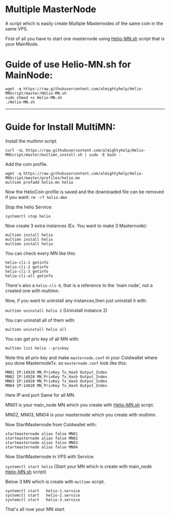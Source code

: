 # Multiple MasterNode

A script which is easily create Multiple Masternodes of the same coin in the same VPS.

First of all you have to start one masternode using <a href="https://github.com/almightyhelp/Helio-MNScript/blob/master/Helio-MN.sh">Helio-MN.sh</a> script that is your MainNode.

# Guide of use Helio-MN.sh for MainNode:

```
wget -q https://raw.githubusercontent.com/almightyhelp/Helio-MNScript/master/Helio-MN.sh
sudo chmod +x Helio-MN.sh
./Helio-MN.sh
```
***

# Guide for Install MultiMN:

Install the multimn script 

`curl -sL https://raw.githubusercontent.com/almightyhelp/Helio-MNScript/master/multimn_install.sh | sudo -E bash -`

Add the coin profile.
```
wget -q https://raw.githubusercontent.com/almightyhelp/Helio-MNScript/master/profiles/helio.mn
multimn profadd helio.mn helio
```
Now the HelioCoin profile is saved and the downloaded file can be removed if you want: `rm -rf helio.dmn`

Stop the helio Service:

`systemctl stop helio`

Now create 3 extra instances (Ex. You want to make 3 Masternode):
```
multimn install helio
multimn install helio
multimn install helio
```
You can check every MN like this:
```
helio-cli-1 getinfo
helio-cli-2 getinfo
helio-cli-3 getinfo
helio-cli-all getinfo
```
There's also a `helio-cli-0`, that is a reference to the 'main node', not a created one with multimn.

Now, if you want to uninstall any instances,then just uninstall it with:

`multimn uninstall helio 2` (Uninstall instance 2)

You can uninstall all of them with:

`multimn uninstall helio all`


You can get priv key of all MN with:

`multimn list helio --privkey`


Note this all priv key and make `masternode.conf` in your Coldwallet where you done MasternodeTx.
so `masternode.conf` look like this:
```
MN01 IP:14920 MN_PrivKey Tx_Hash Output_Index
MN02 IP:14920 MN_PrivKey Tx_Hash Output_Index
MN03 IP:14920 MN_PrivKey Tx_Hash Output_Index
MN04 IP:14920 MN_PrivKey Tx_Hash Output_Index
```

Here IP and port Same for all MN.

MN01 is your main_node MN which you create with <a href="https://github.com/almightyhelp/Helio-MNScript/blob/master/Helio-MN.sh">Helio-MN.sh</a> script.

MN02, MN03, MN04 is your masternode which you create with multimn.


Now StartMasternode from Coldwallet with:
```
startmasternode alias false MN01
startmasternode alias false MN02
startmasternode alias false MN03
startmasternode alias false MN04
```

Now StartMasternode in VPS with Service:

`systemctl start helio` (Start your MN which is create with main_node <a href="https://github.com/almightyhelp/Helio-MNScript/blob/master/Helio-MN.sh">Helio-MN.sh</a> script)

Below 3 MN which is create with `multimn` script.
```
systemctl start   helio-1.service
systemctl start   helio-2.service
systemctl start   helio-3.service
```

That's all now your MN start.




